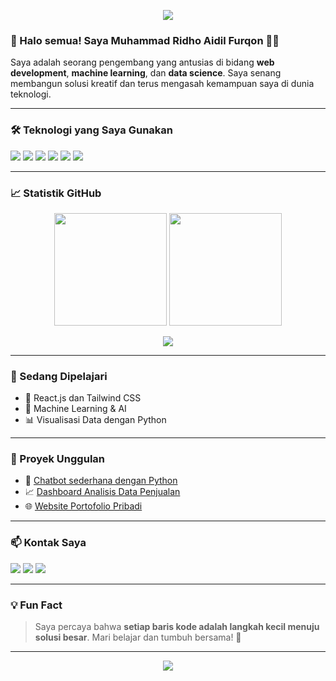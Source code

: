 <!-- Banner Header -->
<p align="center">
  <img src="https://capsule-render.vercel.app/api?type=waving&color=0:4b6cb7,100:182848&height=200&section=header&text=Hi%20There!%20I'm%20RidhoAidil👋&fontSize=40&fontColor=ffffff&animation=fadeIn" />
</p>

<!-- About -->
### 👋 Halo semua! Saya Muhammad Ridho Aidil Furqon 👨‍💻

Saya adalah seorang pengembang yang antusias di bidang **web development**, **machine learning**, dan **data science**. Saya senang membangun solusi kreatif dan terus mengasah kemampuan saya di dunia teknologi.

---

### 🛠️ Teknologi yang Saya Gunakan

<p align="left">
  <img src="https://img.shields.io/badge/Python-3776AB?style=for-the-badge&logo=python&logoColor=white"/>
  <img src="https://img.shields.io/badge/HTML5-E34F26?style=for-the-badge&logo=html5&logoColor=white"/>
  <img src="https://img.shields.io/badge/CSS3-1572B6?style=for-the-badge&logo=css3&logoColor=white"/>
  <img src="https://img.shields.io/badge/JavaScript-F7DF1E?style=for-the-badge&logo=javascript&logoColor=black"/>
  <img src="https://img.shields.io/badge/React-61DAFB?style=for-the-badge&logo=react&logoColor=black"/>
  <img src="https://img.shields.io/badge/MySQL-005C84?style=for-the-badge&logo=mysql&logoColor=white"/>
</p>

---

### 📈 Statistik GitHub

<p align="center">
  <img src="https://github-readme-stats.vercel.app/api?username=RidhoAidil&show_icons=true&theme=tokyonight" height="180"/>
  <img src="https://github-readme-streak-stats.herokuapp.com?user=RidhoAidil&theme=tokyonight&hide_border=true" height="180"/>
</p>

<p align="center">
  <img src="https://github-readme-stats.vercel.app/api/top-langs/?username=RidhoAidil&layout=compact&theme=tokyonight"/>
</p>

---

### 🌱 Sedang Dipelajari

- 🔧 React.js dan Tailwind CSS
- 🤖 Machine Learning & AI
- 📊 Visualisasi Data dengan Python

---

### 🚀 Proyek Unggulan

- 💬 [Chatbot sederhana dengan Python](https://github.com/RidhoAidil/chatbot-python)
- 📈 [Dashboard Analisis Data Penjualan](https://github.com/RidhoAidil/data-sales-dashboard)
- 🌐 [Website Portofolio Pribadi](https://github.com/RidhoAidil/portfolio-website)

---

### 📫 Kontak Saya

<p align="left">
  <a href="mailto:muhammadridhoaidilfurqon@gmail.com"><img src="https://img.shields.io/badge/Gmail-D14836?style=for-the-badge&logo=gmail&logoColor=white"></a>
  <a href="[https://www.linkedin.com/in/muhammad-ridho-aidil-furqon-9544b3368/]"><img src="https://img.shields.io/badge/LinkedIn-blue?style=for-the-badge&logo=linkedin&logoColor=white"></a>
  <a href="https://ridhoaidil.netlify.app"><img src="https://img.shields.io/badge/Portfolio-222?style=for-the-badge&logo=vercel&logoColor=white"></a>
</p>

---

### 💡 Fun Fact

> Saya percaya bahwa **setiap baris kode adalah langkah kecil menuju solusi besar**. Mari belajar dan tumbuh bersama! 🚀

---

<p align="center">
  <img src="https://capsule-render.vercel.app/api?type=waving&color=0:182848,100:4b6cb7&height=120&section=footer"/>
</p>
